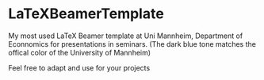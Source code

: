 # LaTeXBeamerTemplate
My most used LaTeX Beamer template at Uni Mannheim, Department of Econnomics for presentations in seminars.
(The dark blue tone matches the offical color of the University of Mannheim)

Feel free to adapt and use for your projects
